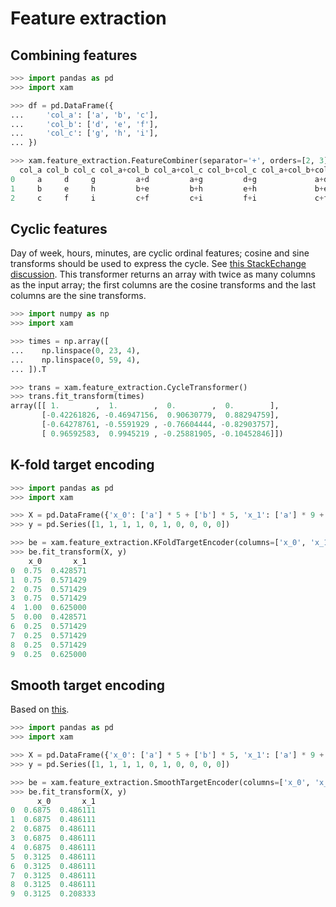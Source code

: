 # Feature extraction

## Combining features

```python
>>> import pandas as pd
>>> import xam

>>> df = pd.DataFrame({
...     'col_a': ['a', 'b', 'c'],
...     'col_b': ['d', 'e', 'f'],
...     'col_c': ['g', 'h', 'i'],
... })

>>> xam.feature_extraction.FeatureCombiner(separator='+', orders=[2, 3]).fit_transform(df)
  col_a col_b col_c col_a+col_b col_a+col_c col_b+col_c col_a+col_b+col_c
0     a     d     g         a+d         a+g         d+g             a+d+g
1     b     e     h         b+e         b+h         e+h             b+e+h
2     c     f     i         c+f         c+i         f+i             c+f+i

```


## Cyclic features

Day of week, hours, minutes, are cyclic ordinal features; cosine and sine transforms should be used to express the cycle. See [this StackEchange discussion](https://datascience.stackexchange.com/questions/5990/what-is-a-good-way-to-transform-cyclic-ordinal-attributes). This transformer returns an array with twice as many columns as the input array; the first columns are the cosine transforms and the last columns are the sine transforms.

```python
>>> import numpy as np
>>> import xam

>>> times = np.array([
...    np.linspace(0, 23, 4),
...    np.linspace(0, 59, 4),
... ]).T

>>> trans = xam.feature_extraction.CycleTransformer()
>>> trans.fit_transform(times)
array([[ 1.        ,  1.        ,  0.        ,  0.        ],
       [-0.42261826, -0.46947156,  0.90630779,  0.88294759],
       [-0.64278761, -0.5591929 , -0.76604444, -0.82903757],
       [ 0.96592583,  0.9945219 , -0.25881905, -0.10452846]])

```


## K-fold target encoding

```python
>>> import pandas as pd
>>> import xam

>>> X = pd.DataFrame({'x_0': ['a'] * 5 + ['b'] * 5, 'x_1': ['a'] * 9 + ['b'] * 1})
>>> y = pd.Series([1, 1, 1, 1, 0, 1, 0, 0, 0, 0])

>>> be = xam.feature_extraction.KFoldTargetEncoder(columns=['x_0', 'x_1'], suffix='', random_state=42)
>>> be.fit_transform(X, y)
    x_0       x_1
0  0.75  0.428571
1  0.75  0.571429
2  0.75  0.571429
3  0.75  0.571429
4  1.00  0.625000
5  0.00  0.428571
6  0.25  0.571429
7  0.25  0.571429
8  0.25  0.571429
9  0.25  0.625000

```


## Smooth target encoding

Based on [this](https://www.wikiwand.com/en/Additive_smoothing).

```python
>>> import pandas as pd
>>> import xam

>>> X = pd.DataFrame({'x_0': ['a'] * 5 + ['b'] * 5, 'x_1': ['a'] * 9 + ['b'] * 1})
>>> y = pd.Series([1, 1, 1, 1, 0, 1, 0, 0, 0, 0])

>>> be = xam.feature_extraction.SmoothTargetEncoder(columns=['x_0', 'x_1'], prior_weight=3, suffix='')
>>> be.fit_transform(X, y)
      x_0       x_1
0  0.6875  0.486111
1  0.6875  0.486111
2  0.6875  0.486111
3  0.6875  0.486111
4  0.6875  0.486111
5  0.3125  0.486111
6  0.3125  0.486111
7  0.3125  0.486111
8  0.3125  0.486111
9  0.3125  0.208333

```
